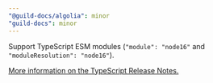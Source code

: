 ```yaml
---
"@guild-docs/algolia": minor
"guild-docs": minor
---
```


Support TypeScript ESM modules (`"module": "node16"` and `"moduleResolution": "node16"`).

 [More information on the TypeScript Release Notes.](https://devblogs.microsoft.com/typescript/announcing-typescript-4-7/#ecmascript-module-support-in-node-js)
